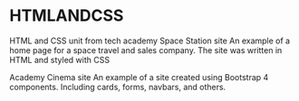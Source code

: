 # HTMLANDCSS
HTML and CSS unit from tech academy
Space Station site
  An example of a home page for a space travel and sales company. The site was written in HTML and styled with CSS  

Academy Cinema site
  An example of a site created using Bootstrap 4 components. Including cards, forms, navbars, and others.
